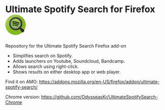 # Ultimate Spotify Search for Firefox ![logo](https://raw.githubusercontent.com/OdysseasKr/UltimateSpotifySearch-Firefox/master/data/icons/icon64.png)
Repository for the Ultimate Spotify Search Firefox add-on

- Simplifies search on Spotify.
- Adds launchers on Youtube, Soundcloud, Bandcamp.
- Allows search using right-click.
- Shows results on either desktop app or web player.

Find it on AMO:
https://addons.mozilla.org/en-US/firefox/addon/ultimate-spotify-search/

Chrome version:
https://github.com/OdysseasKr/UltimateSpotifySearch-Chrome
